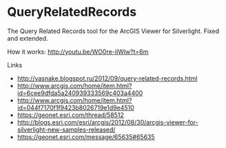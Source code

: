 QueryRelatedRecords
===================

The Query Related Records tool for the ArcGIS Viewer for Silverlight. Fixed and extended.

How it works: http://youtu.be/WO0re-iIWlw?t=6m

Links

* http://vasnake.blogspot.ru/2012/09/query-related-records.html
* http://www.arcgis.com/home/item.html?id=6cee9dfda5a240939333569c403a4400
* http://www.arcgis.com/home/item.html?id=044f7170f1f9423b8026719e1d9e4510
* https://geonet.esri.com/thread/58512
* http://blogs.esri.com/esri/arcgis/2012/08/30/arcgis-viewer-for-silverlight-new-samples-released/
* https://geonet.esri.com/message/65635#65635
